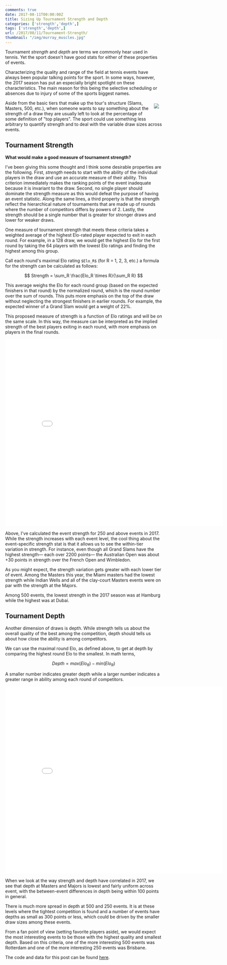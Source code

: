 ```yaml
---
comments: true
date: 2017-08-11T00:00:00Z
title: Sizing Up Tournament Strength and Depth
categories: ['strength','depth',]
tags: ['strength','depth',]
url: /2017/08/11/Tournament-Strength/
thumbnail: "/img/murray_muscles.jpg"
---
```


Tournament _strength_ and _depth_ are terms we commonly hear used in tennis. Yet the sport doesn't have good stats for either of these properties of events.

<!--more-->

Characterizing the quality and range of the field at tennis events have always been popular talking points for the sport. In some ways, however, the 2017 season has put an especially bright spotlight on these characteristics. The main reason for this being the selective scheduling or absences due to injury of some of the sports biggest names. 

<div style="float:right;padding:2%;">
<img src="/img/murray_muscles.jpg" />
</div>

Aside from the basic tiers that make up the tour's structure (Slams, Masters, 500, etc.), when someone wants to say something about the strength of a draw they are usually left to look at the percentage of some definition of "top players". The sport could use something less arbitrary to quantify strength and to deal with the variable draw sizes across events. 


## Tournament Strength 

**What would make a good measure of tournament strength?**

I've been giving this some thought and I think some desirable properties are the following. First, _strength_ needs to start with the ability of the individual players in the draw and use an accurate measure of their ability. This criterion immediately makes the ranking points of the event inadequate because it is invariant to the draw. Second, no single player should dominate the strength measure as this would defeat the purpose of having an event statistic. Along the same lines, a third property is that the strength reflect the hierarchical nature of tournaments that are made up of rounds where the number of competitors differs by powers of 2. Lastly, the strength should be a single number that is greater for stronger draws and lower for weaker draws. 

One measure of tournament strength that meets these criteria takes a weighted average of the highest Elo-rated player expected to exit in each round. For example, in a 128 draw, we would get the highest Elo for the first round by taking the 64 players with the lowest Elo ratings and finding the highest among this group.

Call each round's maximal Elo rating `$Elo_R$` (for R = 1, 2, 3, etc.) a formula for the strength can be calculated as follows:

$$
Strength = \sum_R  \frac{Elo_R \times R}{\sum_R R}
$$

This average weighs the Elo for each round group (based on the expected finishers in that round) by the normalized round, which is the round number over the sum of rounds. This puts more emphasis on the top of the draw without neglecting the strongest finishers in earlier rounds. For example, the expected winner of a Grand Slam would get a weight of 22%. 

This proposed measure of strength is a function of Elo ratings and will be on the same scale. In this way, the measure can be interpreted as the implied strength of the best players exiting in each round, with more emphasis on players in the final rounds. 


<iframe width="700" height="600" frameborder="0" scrolling="no" src="//plot.ly/~on-the-t/1452.embed"></iframe>


Above, I've calculated the event strength for 250 and above events in 2017. While the strength increases with each event level, the cool thing about the event-specific strength stat is that it allows us to see the within-tier variation in strength. For instance, even though all Grand Slams have the highest strength&mdash; each over 2200 points&mdash; the Australian Open was about +30 points in strength over the French Open and Wimbledon. 

As you might expect, the strength variation gets greater with each lower tier of event. Among the Masters this year, the Miami masters had the lowest strength while Indian Wells and all of the clay-court Masters events were on par with the strength at the Majors.

Among 500 events, the lowest strength in the 2017 season was at Hamburg while the highest was at Dubai.

## Tournament Depth

Another dimension of draws is depth. While strength tells us about the overall quality of the best among the competition, depth should tells us about how close the ability is among competitors. 

We can use the maximal round Elo, as defined above, to get at depth by comparing the highest round Elo to the smallest. In math terms,

$$
Depth = max{(Elo_R)} - min{(Elo_R)}
$$

A smaller number indicates greater depth while a larger number indicates a greater range in ability among each round of competitors. 


<iframe width="700" height="600" frameborder="0" scrolling="no" src="//plot.ly/~on-the-t/1454.embed"></iframe>


When we look at the way strength and depth have correlated in 2017, we see that depth at Masters and Majors is lowest and fairly uniform across event, with the between-event differences in depth being within 100 points in general.


There is much more spread in depth at 500 and 250 events. It is at these levels where the tightest competition is found and a number of events have depths as small as 300 points or less, which could be driven by the smaller draw sizes among these events. 

From a fan point of view (setting favorite players aside), we would expect the most interesting events to be those with the highest quality and smallest depth. Based on this criteria, one of the more interesting 500 events was Rotterdam and one of the more interesting 250 events was Brisbane.

The code and data for this post can be found [here](https://github.com/skoval/sports-blog/tree/master/R).





